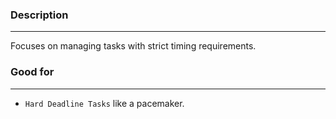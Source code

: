 ### Description
---
Focuses on managing tasks with strict timing requirements.

### Good for
---
- `Hard Deadline Tasks` like a pacemaker.